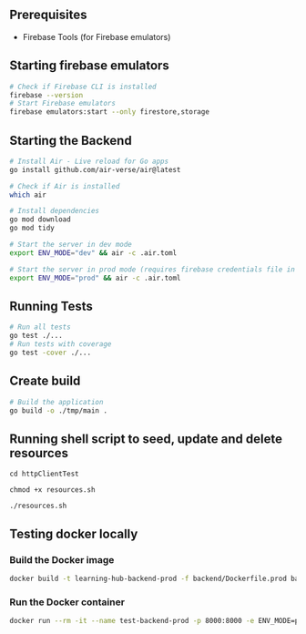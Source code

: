 ## Prerequisites

- Firebase Tools (for Firebase emulators)

## Starting firebase emulators

```bash
# Check if Firebase CLI is installed
firebase --version
# Start Firebase emulators
firebase emulators:start --only firestore,storage
```

## Starting the Backend

```bash
# Install Air - Live reload for Go apps
go install github.com/air-verse/air@latest

# Check if Air is installed
which air

# Install dependencies
go mod download
go mod tidy

# Start the server in dev mode
export ENV_MODE="dev" && air -c .air.toml

# Start the server in prod mode (requires firebase credentials file in backend directory named `firebase_credentials.json`)
export ENV_MODE="prod" && air -c .air.toml
```

## Running Tests

```bash
# Run all tests
go test ./...
# Run tests with coverage
go test -cover ./...
```

## Create build

```bash
# Build the application
go build -o ./tmp/main .
```

## Running shell script to seed, update and delete resources

```shell
cd httpClientTest

chmod +x resources.sh

./resources.sh
```


## Testing docker locally

### Build the Docker image
```bash
docker build -t learning-hub-backend-prod -f backend/Dockerfile.prod backend
```

### Run the Docker container
```bash
docker run --rm -it --name test-backend-prod -p 8000:8000 -e ENV_MODE=prod -e FIREBASE_PROJECT_ID=learning-hub-81cc6 -e FIREBASE_CREDENTIALS_FILE=/app/firebase_credentials.json -e ADMIN_SECRET=your-secure-admin-secret -e CORS_ORIGINS=http://localhost:3000 -v $(pwd)/backend/firebase_credentials.json:/app/firebase_credentials.json:ro learning-hub-backend-prod
```